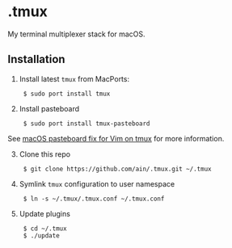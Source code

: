 # .tmux

My terminal multiplexer stack for macOS.

## Installation

1. Install latest `tmux` from MacPorts:

        $ sudo port install tmux

2. Install pasteboard

        $ sudo port install tmux-pasteboard

  See [macOS pasteboard fix for Vim on tmux](http://tekkie.flashbit.net/macos/howto/macos-pasteboard-fix-vim-tmux) for more information.

3. Clone this repo

        $ git clone https://github.com/ain/.tmux.git ~/.tmux

4. Symlink `tmux` configuration to user namespace

        $ ln -s ~/.tmux/.tmux.conf ~/.tmux.conf

5. Update plugins

        $ cd ~/.tmux
        $ ./update
